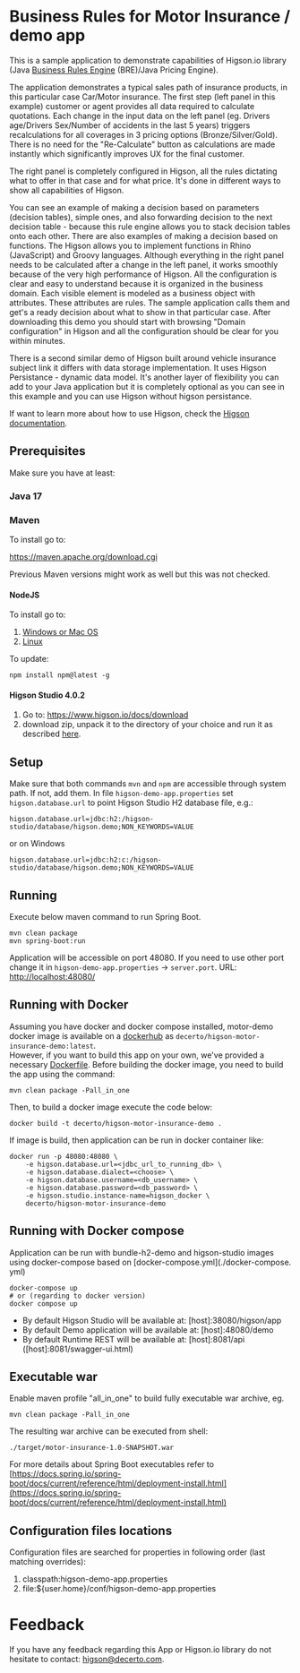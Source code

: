 # Business Rules for Motor Insurance / demo app

This is a sample application to demonstrate capabilities of Higson.io library (Java [Business Rules Engine](https://www.higson.io/usecase/business-rules-management-system) (BRE)/Java Pricing Engine). 

The application demonstrates a typical sales path of insurance products, in this particular case Car/Motor insurance. The first step (left panel in this example) customer or agent provides all data required to calculate quotations. Each change in the input data on the left panel (eg. Drivers age/Drivers Sex/Number of accidents in the last 5 years) triggers recalculations for all coverages in 3 pricing options (Bronze/Silver/Gold). There is no need for the "Re-Calculate" button as calculations are made instantly which significantly improves UX for the final customer.

The right panel is completely configured in Higson, all the rules dictating what to offer in that case and for what price. 
It's done in different ways to show all capabilities of Higson. 

You can see an example of making a decision based on parameters (decision tables), simple ones, and also forwarding decision to the next decision table - because this rule engine allows you to stack decision tables onto each other. 
There are also examples of making a decision based on functions.  The Higson allows you to implement functions in Rhino (JavaScript) and Groovy languages. 
Although everything in the right panel needs to be calculated after a change in the left panel, it works smoothly because of the very high performance of Higson. 
All the configuration is clear and easy to understand because it is organized in the business domain. Each visible element is modeled as a business object with attributes. These attributes are rules. The sample application calls them and get's a ready decision about what to show in that particular case. After downloading this demo you should start with browsing "Domain configuration" in Higson and all the configuration should be clear for you within minutes. 

There is a second similar demo of Higson built around vehicle insurance subject link it differs with data storage implementation. It uses Higson Persistance - dynamic data model. It's another layer of flexibility you can add to your Java application but it is completely optional as you can see in this example and you can use Higson without higson persistance. 

If want to learn more about how to use Higson, check the [Higson documentation](https://www.higson.io/docs/start-documentation).

## Prerequisites

Make sure you have at least:

### Java 17

### Maven 

To install go to:

https://maven.apache.org/download.cgi

Previous Maven versions might work as well but this was not checked. 

#### NodeJS 

To install go to:
1. [Windows or Mac OS](https://nodejs.org/en/download/current/)
2. [Linux](https://github.com/nodesource/distributions)

To update:
```text
npm install npm@latest -g
```

#### Higson Studio 4.0.2
1. Go to:  https://www.higson.io/docs/download
2. download zip, unpack it to the directory of your choice and run it as described [here](https://www.higson.io/docs/start-documentation). 

## Setup
Make sure that both commands ```mvn``` and ```npm``` are accessible through system path. If not, add them.
In file ```higson-demo-app.properties``` set ```higson.database.url``` to point Higson Studio H2 database file, e.g.:
```properties
higson.database.url=jdbc:h2:/higson-studio/database/higson.demo;NON_KEYWORDS=VALUE
```
or on Windows
```properties
higson.database.url=jdbc:h2:c:/higson-studio/database/higson.demo;NON_KEYWORDS=VALUE
```

## Running
Execute below maven command to run Spring Boot.
```shell
mvn clean package
mvn spring-boot:run
```
Application will be accessible on port 48080. If you need to use other port change it in `higson-demo-app.properties` -> `server.port`.
URL: [http://localhost:48080/](http://localhost:48080/demo)

## Running with Docker
Assuming you have docker and docker compose installed, motor-demo docker image is available on a [dockerhub](https://hub.docker.com/r/decerto/higson-motor-insurance-demo) as `decerto/higson-motor-insurance-demo:latest`.   
However, if you want to build this app on your own, we've provided a necessary [Dockerfile](./Dockerfile).
Before building the docker image, you need to build the app using the command:
```shell
mvn clean package -Pall_in_one
```
Then, to build a docker image execute the code below:
```shell
docker build -t decerto/higson-motor-insurance-demo .
```

If image is build, then application can be run in docker container like:
```shell
docker run -p 48080:48080 \ 
    -e higson.database.url=<jdbc_url_to_running_db> \
    -e higson.database.dialect=<choose> \
    -e higson.database.username=<db_username> \
    -e higson.database.password=<db_password> \
    -e higson.studio.instance-name=higson_docker \
    decerto/higson-motor-insurance-demo
```
## Running with Docker compose
Application can be run with bundle-h2-demo and higson-studio images using docker-compose based on [docker-compose.yml](./docker-compose.
yml)
```shell
docker-compose up   
# or (regarding to docker version)
docker compose up
```
* By default Higson Studio will be available at: [host]:38080/higson/app
* By default Demo application will be available at: [host]:48080/demo
* By default Runtime REST will be available at: [host]:8081/api ([host]:8081/swagger-ui.html)

## Executable war
Enable maven profile "all_in_one" to build fully executable war archive, eg.
```shell
mvn clean package -Pall_in_one
```
The resulting war archive can be executed from shell:
```shell
./target/motor-insurance-1.0-SNAPSHOT.war
```
For more details about Spring Boot executables refer to 
[https://docs.spring.io/spring-boot/docs/current/reference/html/deployment-install.html](https://docs.spring.io/spring-boot/docs/current/reference/html/deployment-install.html)

## Configuration files locations 
Configuration files are searched for properties in following order (last matching overrides):
1. classpath:higson-demo-app.properties 
2. file:${user.home}/conf/higson-demo-app.properties

# Feedback
If you have any feedback regarding this App or Higson.io library do not hesitate to contact: [higson@decerto.com](mailto:higson@decerto.com).
